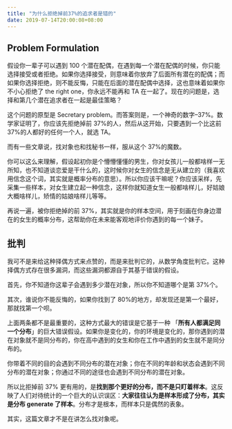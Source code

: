 ```yaml
---
title: "为什么拒绝掉前37%的追求者是错的"
date: 2019-07-14T20:00:08+08:00
---
```


## Problem Formulation

假设你一辈子可以遇到 100 个潜在配偶，在遇到每一个潜在配偶的时候，你只能选择接受或者拒绝。如果你选择接受，则意味着你放弃了后面所有潜在的配偶；而如果你选择拒绝，则不能反悔，只能在后面的潜在配偶中选择，这也意味着如果你不小心拒绝了 the right one，你永远不能再和 TA 在一起了。现在的问题是，选择和第几个潜在追求者在一起是最佳策略？

这个问题的原型是 Secretary problem。而答案则是，一个神奇的数字–37%。数学家证明了，你应该先拒绝掉前 37%的人，然后从这开始，只要遇到一个比这前 37%的人都好的任何一个人，就选 TA。

而有一些文章说，找对象也和找秘书一样，服从这个 37%的魔数。

你可以这么来理解，假设起初你是个懵懵懂懂的男生，你对女孩儿一般都啥样一无所知，也不知道谈恋爱是干什么的，这时候你对女生的信念是无从建立的（我喜欢用信念这个词，其实就是概率分布的意思）。所以你应该干嘛呢？你应该采样，先采集一些样本，对女生建立起一种信念，这样你就知道女生一般都啥样儿，好姑娘大概啥样儿，矫情的姑娘啥样儿等等。

再说一遍，被你拒绝掉的前 37%，其实就是你的样本空间，用于刻画在你身边潜在的女生的概率分布，这帮助你在未来能客观地评价你遇到的每一个妹子。

## 批判

我可不是来给这种择偶方式来点赞的，而是来批判它的，从数学角度批判它。这种择偶方式存在很多漏洞，而这些漏洞都源自于其基于错误的假设。

首先，你不知道你这辈子会遇到多少潜在对象，所以你不知道哪个是第 37%个。

其次，谁说你不能反悔的，如果你找到了 80%的地方，却发现还是第一个最好，那就找第一个呗。

上面两条都不是最重要的，这种方式最大的错误是它基于一种 「**所有人都满足同一个分布**」的巨大错误假设。如果你是变化的，你的环境是变化的，那你遇到的潜在对象就不是同分布的，你在高中遇到的女生和你在工作中遇到的女生就不是同分布的。

你带着不同的目的会遇到不同分布的潜在对象；你在不同的年龄和状态会遇到不同分布的潜在对象；你通过不同的途径也会遇到不同分布的潜在对象。

所以比拒掉前 37% 更有用的，是**找到那个更好的分布，而不是只盯着样本**。这反映了人们对待统计的一个巨大的认识误区：**大家往往认为是样本形成了分布，其实是分布 generate 了样本**。分布才是根本，而样本只是偶然的表象。

其实，这篇文章才不是在讲怎么找对象呢。

